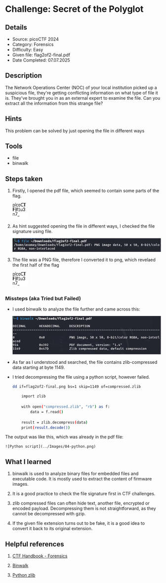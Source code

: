 # Challenge: Secret of the Polyglot

## Details

- Source: picoCTF 2024
- Category: Forensics
- Difficulty: Easy
- Given file: flag2of2-final.pdf
- Date Completed: 07.07.2025


## Description

The Network Operations Center (NOC) of your local institution picked up a suspicious file, they're getting conflicting information on what type of file it is. They've brought you in as an external expert to examine the file. Can you extract all the information from this strange file?


## Hints

This problem can be solved by just opening the file in different ways


## Tools

- file
- binwalk


## Steps taken

1. Firstly, I opened the pdf file, which seemed to contain some parts of the flag.

    ![First half](./Images/04-first-half.jpg)

3. As hint suggested opening the file in different ways, I checked the file signature using file.

    ![Output](../Images/forensics/04-actual-extension.png)

4. The file was a PNG file, therefore I converted it to png, which revelaed the first half of the flag

    ![First half](../Images/forensics/04-first-half.jpg)

### Missteps (aka Tried but Failed)

- I used binwalk to analyze the file further and came across this:

    ![Binwalk](../Images/forensics/04-binwalk.png)

- As far as I understood and searched, the file contains zlib-compressed data starting at byte 1149.

- I tried decompressing the file using a python script, however failed.

    ```bash
    dd if=flag2of2-final.png bs=1 skip=1149 of=compressed.zlib
    ```

    ```bash
        import zlib
        
        with open("compressed.zlib", "rb") as f:
            data = f.read()

        result = zlib.decompress(data)
        print(result.decode())
     ```

The output was like this, which was already in the pdf file:

    ![Python script](../Images/04-python.png)


## What I learned

1. binwalk is used to analyze binary files for embedded files and executable code. It is mostly used to extract the content of firmware images.

2. It is a good practice to check the file signature first in CTF challenges.

3. zlib compressed files can often hide text, another file, encrypted or encoded payload. Decompressing them is not straightforward, as they cannot be decompressed with gzip.

4. If the given file extension turns out to be fake, it is a good idea to convert it back to its original extension.


## Helpful references

1. [CTF Handbook - Forensics](https://ctf101.org/forensics/what-are-file-formats/)

2. [Binwalk](https://cyberhub.sa/posts/3214)

3. [Python zlib](https://docs.python.org/3/library/zlib.html)
